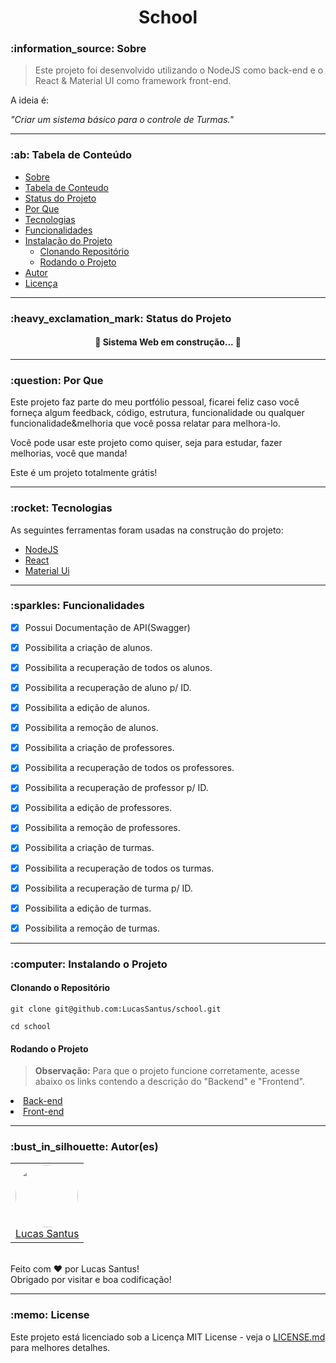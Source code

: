 <h1 align="center">School</h1>

<h3 id="sobre">:information_source: Sobre</h3>

> Este projeto foi desenvolvido utilizando o NodeJS como back-end e o React & Material UI como framework front-end. 

A ideia é:

_"Criar um sistema básico para o controle de Turmas."_

--------------------------------------------------------------------------------------

<h3 id="tabela-de-conteudo">:ab: Tabela de Conteúdo</h3>

* [Sobre](#sobre)
* [Tabela de Conteudo](#tabela-de-conteudo)
* [Status do Projeto](#status)
* [Por Que](#por-que)
* [Tecnologias](#tecnologias)
* [Funcionalidades](#funcionalidades)
* [Instalação do Projeto](#instalando)
    * [Clonando Repositório](#clonando)
    * [Rodando o Projeto](#rodando)
* [Autor](#autor)
* [Licença](#license)

--------------------------------------------------------------------------------------

<h3 id="status">:heavy_exclamation_mark: Status do Projeto</h3>

<h4 align="center"> 
	🚧 Sistema Web em construção... 🚧
</h4>

--------------------------------------------------------------------------------------

<h3 id="por-que">:question: Por Que</h3>

Este projeto faz parte do meu portfólio pessoal, ficarei feliz caso você forneça algum feedback, código, estrutura, funcionalidade ou qualquer funcionalidade&melhoria que você possa relatar para melhora-lo.

Você pode usar este projeto como quiser, seja para estudar, fazer melhorias, você que manda!

Este é um projeto totalmente grátis!

--------------------------------------------------------------------------------------

<h3 id="tecnologias">:rocket: Tecnologias</h3>

As seguintes ferramentas foram usadas na construção do projeto:

- [NodeJS](https://nodejs.org/en/)
- [React](https://pt-br.reactjs.org/)
- [Material Ui](https://mui.com/pt/)

--------------------------------------------------------------------------------------

<h3 id="funcionalidades">:sparkles: Funcionalidades</h3>

- [X] Possui Documentação de API(Swagger)

- [X] Possibilita a criação de alunos.
- [X] Possibilita a recuperação de todos os alunos.
- [X] Possibilita a recuperação de aluno p/ ID.
- [X] Possibilita a edição de alunos.
- [X] Possibilita a remoção de alunos.

- [X] Possibilita a criação de professores.
- [X] Possibilita a recuperação de todos os professores.
- [X] Possibilita a recuperação de professor p/ ID.
- [X] Possibilita a edição de professores.
- [X] Possibilita a remoção de professores.

- [X] Possibilita a criação de turmas.
- [X] Possibilita a recuperação de todos os turmas.
- [X] Possibilita a recuperação de turma p/ ID.
- [X] Possibilita a edição de turmas.
- [X] Possibilita a remoção de turmas.
	
--------------------------------------------------------------------------------------

<h3 id="instalando">:computer: Instalando o Projeto</h3>

<h4 id="clonando">Clonando o Repositório</h4>

```
git clone git@github.com:LucasSantus/school.git

cd school
```

<h4 id="rodando">Rodando o Projeto</h4>

> **Observação:** Para que o projeto funcione corretamente, acesse abaixo os links contendo a descrição do "Backend" e "Frontend".

<li>
	<a href="backend/README.md">Back-end</a>
</li>

<li>
	<a href="frontend/README.md">Front-end</a>
</li>

--------------------------------------------------------------------------------------

<h3 id="autor">:bust_in_silhouette: Autor(es)</h3>

<table>
	<tr>
		<td>
			<div> 
				<a href="https://github.com/LucasSantus">
					<img style="border-radius: 50%;" src="https://github.com/LucasSantus.png" width="100px;" alt=""/>
					<br />
					Lucas Santus
				</a>
			</div>
		</td>
	</tr>
</table>
<br />
Feito com ❤️ por Lucas Santus!<br />
Obrigado por visitar e boa codificação!<br />

--------------------------------------------------------------------------------------

<h3 id="license">:memo: License</h3>

Este projeto está licenciado sob a Licença MIT License - veja o [LICENSE.md](https://github.com/LucasSantus/school/blob/master/LICENSE) para melhores detalhes.
